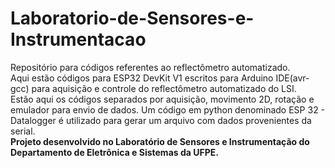 # Laboratorio-de-Sensores-e-Instrumentacao
Repositório para códigos referentes ao reflectômetro automatizado.<br>
Aqui estão códigos para ESP32 DevKit V1 escritos para Arduino IDE(avr-gcc) para aquisição e controle do reflectômetro automatizado do LSI.<br>
Estão aqui os códigos separados por aquisição, movimento 2D, rotação e emulador para envio de dados.
Um código em python denominado ESP 32 - Datalogger é utilizado para gerar um arquivo com dados provenientes da serial.<br>
**Projeto desenvolvido no Laboratório de Sensores e Instrumentação do Departamento de Eletrônica e Sistemas da UFPE.**
